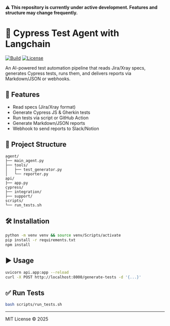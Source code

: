 ⚠️ **This repository is currently under active development. Features and structure may change frequently.**

# 🤖 Cypress Test Agent with Langchain

[![Build](https://img.shields.io/github/actions/workflow/status/your-repo/main.yml?branch=main)]()
[![License](https://img.shields.io/badge/license-MIT-green.svg)]()

An AI-powered test automation pipeline that reads Jira/Xray specs, generates Cypress tests, runs them, and delivers reports via Markdown/JSON or webhooks.

## 🚀 Features

- Read specs (Jira/Xray format)
- Generate Cypress JS & Gherkin tests
- Run tests via script or GitHub Action
- Generate Markdown/JSON reports
- Webhook to send reports to Slack/Notion

## 🧱 Project Structure

```
agent/
├── main_agent.py
├── tools/
│   ├── test_generator.py
│   └── reporter.py
api/
├── app.py
cypress/
├── integration/
├── support/
scripts/
└── run_tests.sh
```

## 🛠 Installation

```bash
python -m venv venv && source venv/Scripts/activate
pip install -r requirements.txt
npm install
```

## ▶️ Usage

```bash
uvicorn api.app:app --reload
curl -X POST http://localhost:8000/generate-tests -d '{...}'
```

## ✅ Run Tests

```bash
bash scripts/run_tests.sh
```

---
MIT License © 2025
